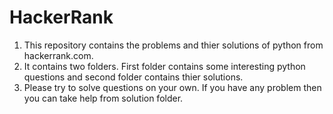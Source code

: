 # HackerRank
1) This repository contains the problems and thier solutions of python from hackerrank.com.
2) It contains two folders. First folder contains some interesting  python questions and second folder contains thier solutions.
3) Please try to solve questions  on your own. If you have any problem then you can take help from solution folder.
